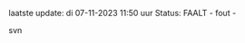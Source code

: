 laatste update: 
di 07-11-2023 11:50   uur 
Status: FAALT - fout - 
<div class="service R">svn</div>